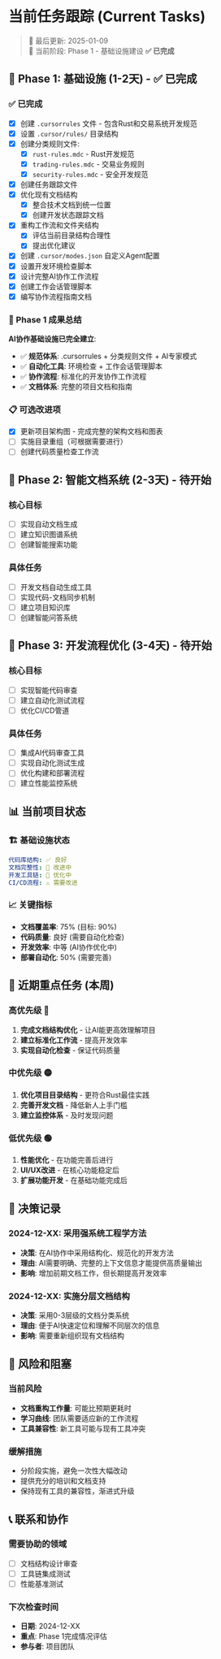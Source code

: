 # 当前任务跟踪 (Current Tasks)

> 📅 最后更新: 2025-01-09  
> 🎯 当前阶段: Phase 1 - 基础设施建设 **✅ 已完成**

## 🚀 Phase 1: 基础设施 (1-2天) - **✅ 已完成**

### ✅ 已完成
- [x] 创建 `.cursorrules` 文件 - 包含Rust和交易系统开发规范
- [x] 设置 `.cursor/rules/` 目录结构
- [x] 创建分类规则文件:
  - [x] `rust-rules.mdc` - Rust开发规范
  - [x] `trading-rules.mdc` - 交易业务规则  
  - [x] `security-rules.mdc` - 安全开发规范
- [x] 创建任务跟踪文件
- [x] 优化现有文档结构
  - [x] 整合技术文档到统一位置
  - [x] 创建开发状态跟踪文档
- [x] 重构工作流和文件夹结构
  - [x] 评估当前目录结构合理性
  - [x] 提出优化建议
- [x] 创建 `.cursor/modes.json` 自定义Agent配置
- [x] 设置开发环境检查脚本
- [x] 设计完整AI协作工作流程
- [x] 创建工作会话管理脚本
- [x] 编写协作流程指南文档

### 🎯 Phase 1 成果总结
**AI协作基础设施已完全建立**:
- ✅ **规范体系**: .cursorrules + 分类规则文件 + AI专家模式
- ✅ **自动化工具**: 环境检查 + 工作会话管理脚本
- ✅ **协作流程**: 标准化的开发协作工作流程
- ✅ **文档体系**: 完整的项目文档和指南

### 📋 可选改进项
- [x] 更新项目架构图 - 完成完整的架构文档和图表
- [ ] 实施目录重组（可根据需要进行）
- [ ] 创建代码质量检查工作流

## 🎯 Phase 2: 智能文档系统 (2-3天) - **待开始**

### 核心目标
- [ ] 实现自动文档生成
- [ ] 建立知识图谱系统
- [ ] 创建智能搜索功能

### 具体任务
- [ ] 开发文档自动生成工具
- [ ] 实现代码-文档同步机制
- [ ] 建立项目知识库
- [ ] 创建智能问答系统

## 🔧 Phase 3: 开发流程优化 (3-4天) - **待开始**

### 核心目标
- [ ] 实现智能代码审查
- [ ] 建立自动化测试流程
- [ ] 优化CI/CD管道

### 具体任务
- [ ] 集成AI代码审查工具
- [ ] 实现自动化测试生成
- [ ] 优化构建和部署流程
- [ ] 建立性能监控系统

## 📊 当前项目状态

### 🏗️ 基础设施状态
```yaml
代码库结构: ✅ 良好
文档完整性: 🔄 改进中
开发工具链: 🔄 优化中
CI/CD流程: ⚠️ 需要改进
```

### 📈 关键指标
- **文档覆盖率**: 75% (目标: 90%)
- **代码质量**: 良好 (需要自动化检查)
- **开发效率**: 中等 (AI协作优化中)
- **部署自动化**: 50% (需要完善)

## 🎯 近期重点任务 (本周)

### 高优先级 🔴
1. **完成文档结构优化** - 让AI能更高效理解项目
2. **建立标准化工作流** - 提高开发效率
3. **实现自动化检查** - 保证代码质量

### 中优先级 🟡
1. **优化项目目录结构** - 更符合Rust最佳实践
2. **完善开发文档** - 降低新人上手门槛
3. **建立监控体系** - 及时发现问题

### 低优先级 🟢
1. **性能优化** - 在功能完善后进行
2. **UI/UX改进** - 在核心功能稳定后
3. **扩展功能开发** - 在基础功能完成后

## 📝 决策记录

### 2024-12-XX: 采用强系统工程学方法
- **决策**: 在AI协作中采用结构化、规范化的开发方法
- **理由**: AI需要明确、完整的上下文信息才能提供高质量输出
- **影响**: 增加前期文档工作，但长期提高开发效率

### 2024-12-XX: 实施分层文档结构
- **决策**: 采用0-3层级的文档分类系统
- **理由**: 便于AI快速定位和理解不同层次的信息
- **影响**: 需要重新组织现有文档结构

## 🚨 风险和阻塞

### 当前风险
- **文档重构工作量**: 可能比预期更耗时
- **学习曲线**: 团队需要适应新的工作流程
- **工具兼容性**: 新工具可能与现有工具冲突

### 缓解措施
- 分阶段实施，避免一次性大幅改动
- 提供充分的培训和文档支持
- 保持现有工具的兼容性，渐进式升级

## 📞 联系和协作

### 需要协助的领域
- [ ] 文档结构设计审查
- [ ] 工具链集成测试
- [ ] 性能基准测试

### 下次检查时间
- **日期**: 2024-12-XX
- **重点**: Phase 1完成情况评估
- **参与者**: 项目团队 